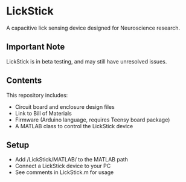 # LickStick
A capacitive lick sensing device designed for Neuroscience research.

## Important Note ##
LickStick is in beta testing, and may still have unresolved issues.

## Contents ##
This repository includes:
* Circuit board and enclosure design files
* Link to Bill of Materials
* Firmware (Arduino language, requires Teensy board package)
* A MATLAB class to control the LickStick device

## Setup ##
* Add /LickStick/MATLAB/ to the MATLAB path
* Connect a LickStick device to your PC
* See comments in LickStick.m for usage
